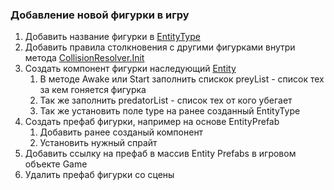 ### Добавление новой фигурки в игру
1. Добавить название фигурки в [EntityType](https://github.com/Lopol2010/2d-project-sprites-grid/blob/master/Assets/Scripts/Entity/EntityType.cs)
2. Добавить правила столкновения с другими фигурками внутри метода [CollisionResolver.Init](https://github.com/Lopol2010/2d-project-sprites-grid/blob/045e9f154408e51c1878f3f584b98193c79422df/Assets/Scripts/CollisionResolver.cs#L99)
3. Создать компонент фигурки наследующий [Entity](https://github.com/Lopol2010/2d-project-sprites-grid/blob/master/Assets/Scripts/Entity/Entity.cs)
   1. В методе Awake или Start заполнить спискок preyList - список тех за кем гоняется фигурка
   2. Так же заполнить predatorList - список тех от кого убегает
   3. Так же установить поле type на ранее созданный EntityType
4. Создать префаб фигурки, например на основе EntityPrefab
   1. Добавить ранее созданый компонент
   2. Установить нужный спрайт
5. Добавить ссылку на префаб в массив Entity Prefabs в игровом объекте Game
6. Удалить префаб фигурки со сцены
